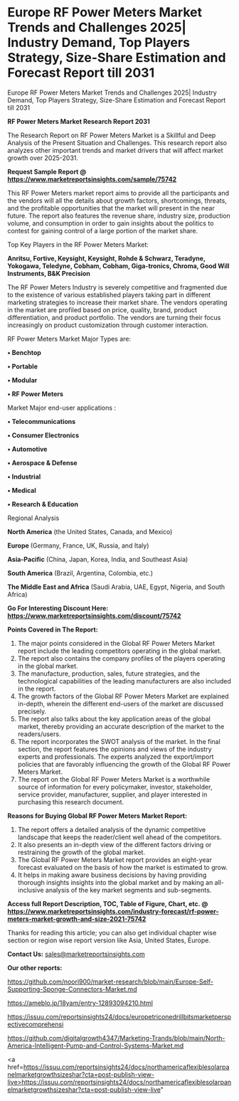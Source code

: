 # Europe RF Power Meters Market Trends and Challenges 2025| Industry Demand, Top Players Strategy, Size-Share Estimation and Forecast Report till 2031
Europe RF Power Meters Market Trends and Challenges 2025| Industry Demand, Top Players Strategy, Size-Share Estimation and Forecast Report till 2031

<strong>RF Power Meters Market Research Report 2031</strong>

The Research Report on RF Power Meters Market is a Skillful and Deep Analysis of the Present Situation and Challenges. This research report also analyzes other important trends and market drivers that will affect market growth over 2025-2031.

<strong>Request Sample Report @ <a href=https://www.marketreportsinsights.com/sample/75742>https://www.marketreportsinsights.com/sample/75742</a></strong>

This RF Power Meters market report aims to provide all the participants and the vendors will all the details about growth factors, shortcomings, threats, and the profitable opportunities that the market will present in the near future. The report also features the revenue share, industry size, production volume, and consumption in order to gain insights about the politics to contest for gaining control of a large portion of the market share.

Top Key Players in the RF Power Meters Market:

<strong>Anritsu, Fortive, Keysight, Keysight, Rohde & Schwarz, Teradyne, Yokogawa, Teledyne, Cobham, Cobham, Giga-tronics, Chroma, Good Will Instruments, B&K Precision</strong>

The RF Power Meters Industry is severely competitive and fragmented due to the existence of various established players taking part in different marketing strategies to increase their market share. The vendors operating in the market are profiled based on price, quality, brand, product differentiation, and product portfolio. The vendors are turning their focus increasingly on product customization through customer interaction.

RF Power Meters Market Major Types are:

<strong>• Benchtop

• Portable

• Modular

• RF Power Meters</strong>

Market Major end-user applications :

<strong>• Telecommunications

• Consumer Electronics

• Automotive

• Aerospace & Defense

• Industrial

• Medical

• Research & Education</strong>

Regional Analysis

</u><strong><b>North America</b></strong> (the United States, Canada, and Mexico)

<strong><b>Europe </b></strong>(Germany, France, UK, Russia, and Italy)

<strong><b>Asia-Pacific</b></strong> (China, Japan, Korea, India, and Southeast Asia)

<strong><b>South America</b></strong> (Brazil, Argentina, Colombia, etc.)

<strong><b>The Middle East and Africa</b></strong> (Saudi Arabia, UAE, Egypt, Nigeria, and South Africa)

<strong>Go For Interesting Discount Here: <a href=https://www.marketreportsinsights.com/discount/75742>https://www.marketreportsinsights.com/discount/75742</a></strong>

<strong>Points Covered in The Report:</strong>
<ol>
  <li>The major points considered in the Global RF Power Meters Market report include the leading competitors operating in the global market.</li>
  <li>The report also contains the company profiles of the players operating in the global market.</li>
  <li>The manufacture, production, sales, future strategies, and the technological capabilities of the leading manufacturers are also included in the report.</li>
  <li>The growth factors of the Global RF Power Meters Market are explained in-depth, wherein the different end-users of the market are discussed precisely.</li>
  <li>The report also talks about the key application areas of the global market, thereby providing an accurate description of the market to the readers/users.</li>
  <li>The report incorporates the SWOT analysis of the market. In the final section, the report features the opinions and views of the industry experts and professionals. The experts analyzed the export/import policies that are favorably influencing the growth of the Global RF Power Meters Market.</li>
  <li>The report on the Global RF Power Meters Market is a worthwhile source of information for every policymaker, investor, stakeholder, service provider, manufacturer, supplier, and player interested in purchasing this research document.</li>
</ol>
<strong>Reasons for Buying Global RF Power Meters Market Report:</strong>

<ol>
  <li>The report offers a detailed analysis of the dynamic competitive landscape that keeps the reader/client well ahead of the competitors.</li>
  <li>It also presents an in-depth view of the different factors driving or restraining the growth of the global market.</li>
  <li>The Global RF Power Meters Market report provides an eight-year forecast evaluated on the basis of how the market is estimated to grow.</li>
  <li>It helps in making aware business decisions by having providing thorough insights insights into the global market and by making an all-inclusive analysis of the key market segments and sub-segments.</li>
</ol>
<strong>Access full Report Description, TOC, Table of Figure, Chart, etc. @ <a href=https://www.marketreportsinsights.com/industry-forecast/rf-power-meters-market-growth-and-size-2021-75742>https://www.marketreportsinsights.com/industry-forecast/rf-power-meters-market-growth-and-size-2021-75742</a></strong>


Thanks for reading this article; you can also get individual chapter wise section or region wise report version like Asia, United States, Europe.

<strong>Contact Us:</strong>
sales@marketreportsinsights.com

<strong>Our other reports:</strong>

<a href=https://github.com/noori900/market-research/blob/main/Europe-Self-Supporting-Sponge-Connectors-Market.md>https://github.com/noori900/market-research/blob/main/Europe-Self-Supporting-Sponge-Connectors-Market.md</a>

<a href=https://ameblo.jp/18yam/entry-12893094210.html>https://ameblo.jp/18yam/entry-12893094210.html</a>

<a href=https://issuu.com/reportsinsights24/docs/europetriconedrillbitsmarketperspectivecomprehensi>https://issuu.com/reportsinsights24/docs/europetriconedrillbitsmarketperspectivecomprehensi</a>

<a href=https://github.com/digitalgrowth4347/Marketing-Trands/blob/main/North-America-Intelligent-Pump-and-Control-Systems-Market.md>https://github.com/digitalgrowth4347/Marketing-Trands/blob/main/North-America-Intelligent-Pump-and-Control-Systems-Market.md</a>

<a href=https://issuu.com/reportsinsights24/docs/northamericaflexiblesolarpanelmarketgrowthsizeshar?cta=post-publish-view-live>https://issuu.com/reportsinsights24/docs/northamericaflexiblesolarpanelmarketgrowthsizeshar?cta=post-publish-view-live</a>"
